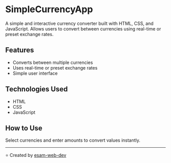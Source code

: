 # SimpleCurrencyApp

A simple and interactive currency converter built with HTML, CSS, and JavaScript. Allows users to convert between currencies using real-time or preset exchange rates.

## Features

- Converts between multiple currencies
- Uses real-time or preset exchange rates
- Simple user interface

## Technologies Used

- HTML
- CSS
- JavaScript

## How to Use

Select currencies and enter amounts to convert values instantly.

---

⭐️ Created by [esam-web-dev](https://github.com/esam-web-dev)
